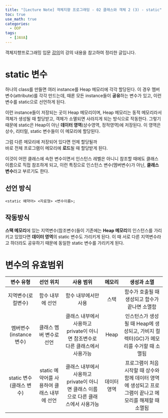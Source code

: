 ```yaml
---
title: "[Lecture Note] 객체지향 프로그래밍 - 02 클래스와 객체 2 (3) - static"
toc: true
use_math: true
categories:
  - OOP
tags:
  - [JAVA]
---
```


객체지향프로그래밍 입문 [강의](https://www.inflearn.com/course/%EC%9E%90%EB%B0%94-%ED%94%84%EB%A1%9C%EA%B7%B8%EB%9E%98%EB%B0%8D-%EC%9E%85%EB%AC%B8/dashboard)의 강의 내용을 참고하여 정리한 글입니다.


# static 변수

하나의 class를 만들면 여러 instance를 Heap 메모리에 각각 할당된다. 이 경우 멤버변수(attribute)를 각각 만드는데, 때론 모든 instance들이 **공유**하는 변수가 있고, 이런 변수를 static으로 선언하게 된다.

이런 instance들이 저장되는 곳이 Heap 메모리이며, Heap 메모리는 동적 메모리라서 객체가 생성될 때 할당받고, 객체가 소멸되면 사라지게 되는 방식으로 작동한다. 그렇기 때문에 static은 Heap이 아닌 **데이터 영역**(상수영역, 정적영역)에 저장된다. 이 영역은 상수, 리터럴, static 변수들이 이 메모리에 할당된다.

그럼 다른 메모리에 저장되어 있다면 언제 할당될까<br>
바로 전체 프로그램이 메모리에 **로드**될 때 할당받게 된다. 

이것이 어떤 클래스에 속한 변수이면서 인스턴스 레벨은 아니니 참조할 때에도 클래스 이름으로 직접 참조하게 되고, 이런 특징으로 인스턴스 변수(멤버변수)가 아닌, **클래스 변수**라고 부르기도 한다.

## 선언 방식

```
<static 예약어> <자료형> <변수이름>;
```

## 작동방식

**스택 메모리**에 있는 지역변수(참조변수)들이 기존에는 **Heap 메모리**의 인스턴스를 가리키고 있었다면 **데이터 영역**의 static 변수도 가리키게 된다. 이 때 서로 다른 지역변수라고 하더라도 공유하기 때문에 동일한 static 변수를 가리키게 된다.


# 변수의 유효범위

|변수 유형|선언 위치|사용 범위|메모리|생성과 소멸|
|:---:|:---:|:---:|:---:|:---:|
|지역변수(로컬변수)|함수 내부에 선언|함수 내부에서만 사용|스택|함수가 호출될 때 생성되고 함수가 끝나면 소멸함|
|멤버변수(instance 변수)|클래스 멤버 변수로 선언|클래스 내부에서 사용하고 private이 아니면 참조변수로 다른 클래스에서 사용가능|Heap|인스턴스가 생성될 때 Heap에 생성되고, 가비지 컬렉터(GC)가 메모리를 수거할 때 소멸됨
|static 변수(클래스 변수)|static 예약어를 사용하여 클래스 내부에 선언|클래스 내부에서 사용하고 private이 아니면 클래스 이름으로 다른 클래스에서 사용가능|데이터 영역|프로그램이 처음 시작할 때 상수와 함께 데이터 영역에 생성되고 프로그램이 끝나고 메모리를 해제할 때 소멸됨|
